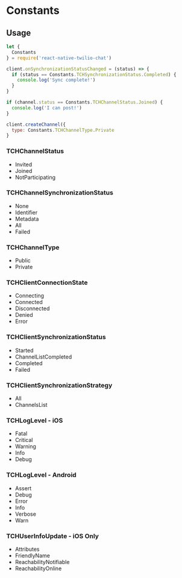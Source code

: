 # Constants

## Usage
```JavaScript
let {
  Constants
} = require('react-native-twilio-chat')

client.onSynchronizationStatusChanged = (status) => {
  if (status == Constants.TCHSynchronizationStatus.Completed) {
    console.log('Sync complete!')
  }
}

if (channel.status == Constants.TCHChannelStatus.Joined) {
  console.log('I can post!')
}

client.createChannel({
  type: Constants.TCHChannelType.Private
}
```

### TCHChannelStatus
- Invited
- Joined
- NotParticipating

### TCHChannelSynchronizationStatus
- None
- Identifier
- Metadata
- All
- Failed

### TCHChannelType
- Public
- Private

### TCHClientConnectionState
- Connecting
- Connected
- Disconnected
- Denied
- Error

### TCHClientSynchronizationStatus
- Started
- ChannelListCompleted
- Completed
- Failed

### TCHClientSynchronizationStrategy
- All
- ChannelsList

### TCHLogLevel - iOS
- Fatal
- Critical
- Warning
- Info
- Debug

### TCHLogLevel - Android
- Assert
- Debug
- Error
- Info
- Verbose
- Warn

### TCHUserInfoUpdate - iOS Only
- Attributes
- FriendlyName
- ReachabilityNotifiable
- ReachabilityOnline

